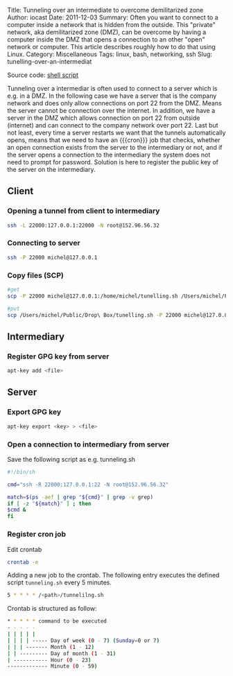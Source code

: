 Title: Tunneling over an intermediate to overcome demilitarized zone
Author: iocast
Date: 2011-12-03
Summary: Often you want to connect to a computer inside a network that is hidden from the outside. This "private" network, aka demilitarized zone (DMZ), can be overcome by having a computer inside the DMZ that opens a connection to an other "open" network or computer. This article describes roughly how to do that using Linux.
Category: Miscellaneous
Tags: linux, bash, networking, ssh
Slug: tunelling-over-an-intermediat


Source code: <a href="resources/code/shell/tunneling.sh">shell script</a>

Tunneling over a intermediar is often used to connect to a server which is e.g. in a DMZ. In the following case we have a server that is the company network and does only allow connections on port 22 from the DMZ. Means the server cannot be connection over the internet. In addition, we have a server in the DMZ which allows connection on port 22 from outside (internet) and can connect to the company network over port 22. Last but not least, every time a server restarts we want that the tunnels automatically opens, means that we need to have an {{{cron}}} job that checks, whether an open connection exists from the server to the intermediary or not, and if the server opens a connection to the intermediary the system does not need to prompt for password. Solution is here to register the public key of the server on the intermediary.

## Client

### Opening a tunnel from client to intermediary

```bash
ssh -L 22000:127.0.0.1:22000 -N root@152.96.56.32
```

### Connecting to server

```bash
ssh -P 22000 michel@127.0.0.1
```

### Copy files (SCP)

```bash
#get
scp -P 22000 michel@127.0.0.1:/home/michel/tunelling.sh /Users/michel/Public/Drop\ Box/

#put
scp /Users/michel/Public/Drop\ Box/tunelling.sh -P 22000 michel@127.0.0.1:/home/michel/
```

## Intermediary

### Register GPG key from server

```bash
apt-key add <file>
```

## Server

### Export GPG key

```bash
apt-key export <key> > <file>
```

### Open a connection to intermediary from server
Save the following script as e.g. tunneling.sh

```bash
#!/bin/sh

cmd="ssh -R 22000:127.0.0.1:22 -N root@152.96.56.32"

match=$(ps -aef | grep "${cmd}" | grep -v grep)
if [ -z "${match}" ] ; then
$cmd &
fi
```

### Register cron job

Edit crontab

```bash
crontab -e
```

Adding a new job to the crontab. The following entry executes the defined script `tunneling.sh` every 5 minutes.

```bash
5 * * * * /<path>/tunnelilng.sh
```

Crontab is structured as follow:

```bash
* * * * * command to be executed
- - - - -
| | | | |
| | | | ----- Day of week (0 - 7) (Sunday=0 or 7)
| | | ------- Month (1 - 12)
| | --------- Day of month (1 - 31)
| ----------- Hour (0 - 23)
------------- Minute (0 - 59)
```
